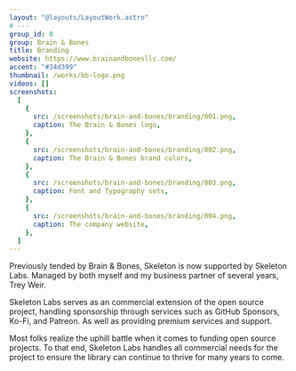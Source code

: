 ```yaml
---
layout: "@layouts/LayoutWork.astro"
# ---
group_id: 0
group: Brain & Bones
title: Branding
website: https://www.brainandbonesllc.com/
accent: "#34d399"
thumbnail: /works/bb-logo.png
videos: []
screenshots:
  [
    {
      src: /screenshots/brain-and-bones/branding/001.png,
      caption: The Brain & Bones logo,
    },
    {
      src: /screenshots/brain-and-bones/branding/002.png,
      caption: The Brain & Bones brand colors,
    },
    {
      src: /screenshots/brain-and-bones/branding/003.png,
      caption: Font and Typography sets,
    },
    {
      src: /screenshots/brain-and-bones/branding/004.png,
      caption: The company website,
    },
  ]
---
```


Previously tended by Brain & Bones, Skeleton is now supported by Skeleton Labs. Managed by both myself and my business partner of several years, Trey Weir.

Skeleton Labs serves as an commercial extension of the open source project, handling sponsorship through services such as GitHub Sponsors, Ko-Fi, and Patreon. As well as providing premium services and support.

Most folks realize the uphill battle when it comes to funding open source projects. To that end, Skeleton Labs handles all commercial needs for the project to ensure the library can continue to thrive for many years to come.
